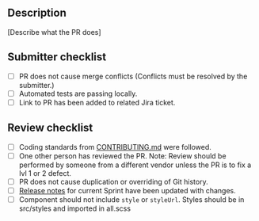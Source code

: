 ## Description

[Describe what the PR does]

## Submitter checklist

- [ ] PR does not cause merge conflicts (Conflicts must be resolved by the submitter.)
- [ ] Automated tests are passing locally.
- [ ] Link to PR has been added to related Jira ticket.

## Review checklist

- [ ] Coding standards from [CONTRIBUTING.md](CONTRIBUTING.md) were followed.
- [ ] One other person has reviewed the PR. Note: Review should be performed by someone from a different vendor unless the PR is to fix a lvl 1 or 2 defect.
- [ ] PR does not cause duplication or overriding of Git history.
- [ ] [Release notes](https://csp-github.sam.gov/GSA-IAE/sam-front-end/releases) for current Sprint have been updated with changes.
- [ ] Component should not include `style` or `styleUrl`. Styles should be in src/styles and imported in all.scss